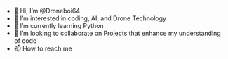 - 👋 Hi, I’m @Droneboi64
- 👀 I’m interested in coding, AI, and Drone Technology
- 🌱 I’m currently learning Python
- 💞️ I’m looking to collaborate on Projects that enhance my understanding of code
- 📫 How to reach me 

<!---
Droneboi64/Droneboi64 is a ✨ special ✨ repository because its `README.md` (this file) appears on your GitHub profile.
You can click the Preview link to take a look at your changes.
--->
